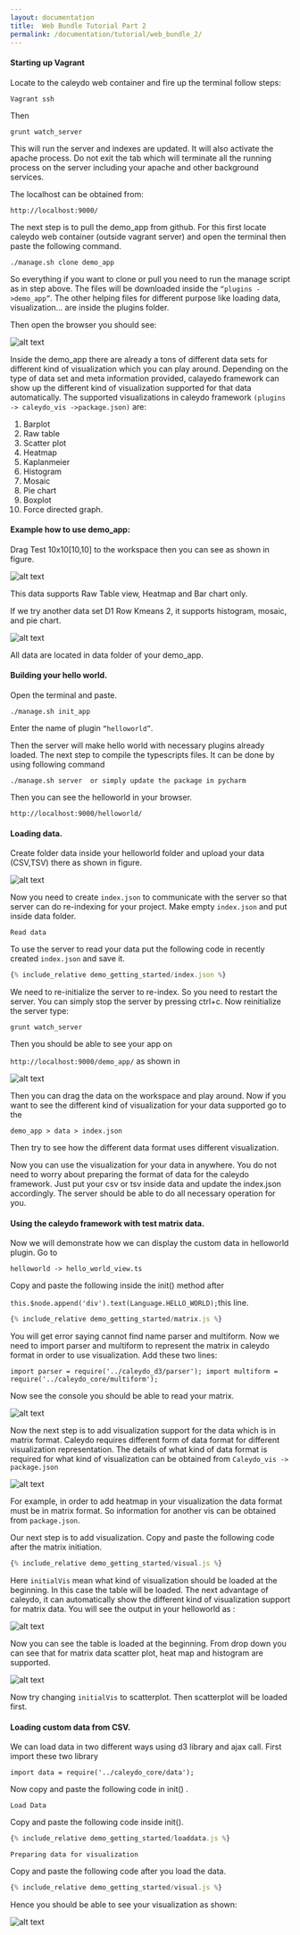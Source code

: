 ```yaml
---
layout: documentation
title:  Web Bundle Tutorial Part 2
permalink: /documentation/tutorial/web_bundle_2/
---
```



#### Starting up Vagrant
Locate to the caleydo web container and fire up the terminal follow steps:

`Vagrant ssh` 

Then 

`grunt watch_server`


This will run the server and indexes are updated. It will also activate the apache process. Do not exit the tab which will terminate all the running process on the server including your apache and other background services.

The localhost can be obtained from:

`http://localhost:9000/`

The next step is to pull the demo_app from github.  For this first locate caleydo web container (outside vagrant server) and open the terminal then paste the following command.

`./manage.sh clone demo_app`

So everything if you want to clone or pull you need to run the manage script as in step above. The files will be downloaded inside the `“plugins ->demo_app”`. The other helping files for different purpose like loading data, visualization… are inside the plugins folder.

Then open the browser you should see: 




![alt text](images/1.png "Caleydo Web Apps")



Inside the demo_app there are already a tons of different data sets for different kind of visualization which you can play around. Depending on the type of data set and meta information provided, calayedo framework can show up the different kind of visualization supported for that data automatically.
The supported visualizations in caleydo framework `(plugins -> caleydo_vis ->package.json)` are:

1.	Barplot
2.	Raw table 
3.	Scatter plot
4.	Heatmap
5.	Kaplanmeier
6.	Histogram
7.	Mosaic
8.	Pie chart
9.	Boxplot
10.	Force directed graph.


####	Example how to use demo_app:
Drag Test 10x10[10,10] to the workspace then you can see as shown in figure.


![alt text](images/2.png "Test 10x10")


This data supports Raw Table view, Heatmap and Bar chart only.

If we try another data set D1 Row Kmeans 2, it supports histogram, mosaic, and pie chart.


![alt text](images/3.png "D1 Row Kmeans 2")

All data are located in data folder of your demo_app.


#### Building your hello world.

Open the terminal and paste.

`./manage.sh init_app`

Enter the name of plugin `“helloworld”`.

Then the server will make hello world with necessary plugins already loaded. The next step to compile the typescripts files. It can be done by using following command

`./manage.sh server  or simply update the package in pycharm`


Then you can see the helloworld in your browser.

`http://localhost:9000/helloworld/`

#### Loading data.
Create folder data inside your helloworld folder and upload your data (CSV,TSV) there as shown in figure.


![alt text](images/4.png "data")


Now you need to create `index.json` to communicate with the server so that server can do re-indexing for your project. Make empty `index.json` and put inside data folder.

`Read data`

To use the server to read your data put the following code in recently created `index.json` and save it.


```javascript
{% include_relative demo_getting_started/index.json %}
```
 
 We need to re-initialize the server to re-index. So you need to restart the server. You can simply stop the server by pressing ctrl+c. 
Now reinitialize the server type:

`grunt watch_server`

Then you should be able to see your app on 

`http://localhost:9000/demo_app/`  as shown in

![alt text](images/5.png "data")


Then you can drag the data on the workspace and play around.
Now if you want to see the different kind of visualization for your data supported go to the 

`demo_app > data > index.json`

Then try to see how the different data format uses different visualization.

Now you can use the visualization for your data in anywhere. You do not need to worry about preparing the format of data for the caleydo framework. Just put your csv or tsv inside data and update the index.json accordingly. The server should be able to do all necessary operation for you.


#### Using the caleydo framework with test matrix data.
Now we will demonstrate how we can display the custom data in helloworld plugin.
Go to 

`helloworld -> hello_world_view.ts` 

Copy and paste the following inside the init() method after 

`this.$node.append('div').text(Language.HELLO_WORLD);`this line.


```javascript
{% include_relative demo_getting_started/matrix.js %}
```
You will get error saying cannot find name parser and multiform. Now we need to import parser and multiform to represent the matrix in caleydo format in order to use visualization.
Add these two lines:

`import parser = require('../caleydo_d3/parser');
import multiform = require('../caleydo_core/multiform');`

Now see the console you should be able to read your matrix.


![alt text](images/6.png "matrix")


Now the next step is to add visualization support for the data which is in matrix format. Caleydo requires different form of data format for different visualization representation. The details of what kind of data format is required for what kind of visualization can be obtained from 
`Caleydo_vis -> package.json`


![alt text](images/7.png "heatmap")


For example, in order to add heatmap in your visualization the data format must be in matrix format. So information for another vis can be obtained from `package.json`.

Our next step is to add visualization.
Copy and paste the following code after the matrix initiation. 

```javascript
{% include_relative demo_getting_started/visual.js %}
```

Here `initialVis` mean what kind of visualization should be loaded at the beginning. In this case the table will be loaded. The next advantage of caleydo, it can automatically show the different kind of visualization support for matrix data.
You will see the output in your helloworld as :

![alt text](images/8.png "matrix output")


Now you can see the table is loaded at the beginning. From drop down you can see that for matrix data scatter plot, heat map and histogram are supported.


![alt text](images/9.png "vis list")


Now try changing `initialVis` to scatterplot. Then scatterplot will be loaded first.


#### Loading custom data from CSV.
We can load data in two different ways using d3 library and ajax call.
First import these two library 

`import data = require('../caleydo_core/data');`

Now copy and paste the following code in init() .

`Load Data` 

Copy and paste the following code inside init().

```javascript
{% include_relative demo_getting_started/loaddata.js %}
```
`Preparing data for visualization`

Copy and paste the following code after you load the data.


```javascript
{% include_relative demo_getting_started/visual.js %}
```

Hence you should be able to see your visualization as shown:

![alt text](images/10.png "csv output")

